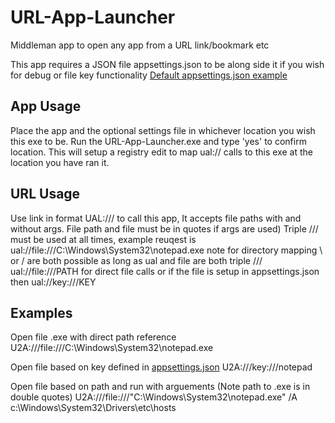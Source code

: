# URL-App-Launcher
Middleman app to open any app from a URL link/bookmark etc

This app requires a JSON file appsettings.json to be along side it if you wish for debug or file key functionality
[Default appsettings.json example](https://github.com/Frooodle/URL-App-Launcher/blob/main/Defaultappsettings.json)

## App Usage
Place the app and the optional settings file in whichever location you wish this exe to be. 
Run the URL-App-Launcher.exe and type 'yes' to confirm location.
This will setup a registry edit to map ual:// calls to this exe at the location you have ran it.

## URL Usage
Use link in format UAL:/// to call this app, It accepts file paths with and without args. File path and file must be in quotes if args are used)
Triple /// must be used at all times, example reuqest is ual://file:///C:\\Windows\\System32\\notepad.exe note for directory mapping \\ or / are both possible as long as ual and file are both triple ///
ual://file:///PATH for direct file calls or if the file is setup in appsettings.json then ual://key:///KEY

## Examples
Open file .exe with direct path reference
U2A:///file:///C:\\Windows\\System32\\notepad.exe

Open file based on key defined in [appsettings.json](https://github.com/Frooodle/URL-App-Launcher/blob/main/Defaultappsettings.json)
U2A:///key:///notepad

Open file based on path and run with arguements (Note path to .exe is in double quotes)
U2A:///file:///"C:\\Windows\\System32\\notepad.exe" /A c:\Windows\System32\Drivers\etc\hosts

